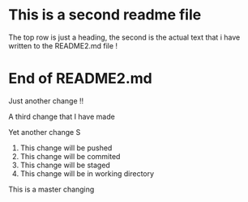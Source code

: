 # This is a second readme file 
The top row is just a heading, the second is the actual text
that i have written to the README2.md file !
# End of README2.md

Just another change !!

A third change that I have made

Yet another change S

1. This change will be pushed
2. This change will be commited 
3. This change will be staged
4. This change will be in working directory

This is a master changing